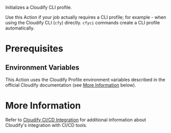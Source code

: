 Initializes a Cloudify CLI profile.

Use this Action if your job actually requires a CLI profile; for example - when using the Cloudify CLI
(`cfy`) directly. `cfyci` commands create a CLI profile automatically.

# Prerequisites

## Environment Variables

This Action uses the Cloudify Profile environment variables described in the official
Cloudify documentation (see [More Information](#more-information) below).

# More Information

Refer to [Cloudify CI/CD Integration](https://docs.cloudify.co/latest/working_with/integration/) for additional information about
Cloudify's integration with CI/CD tools.
